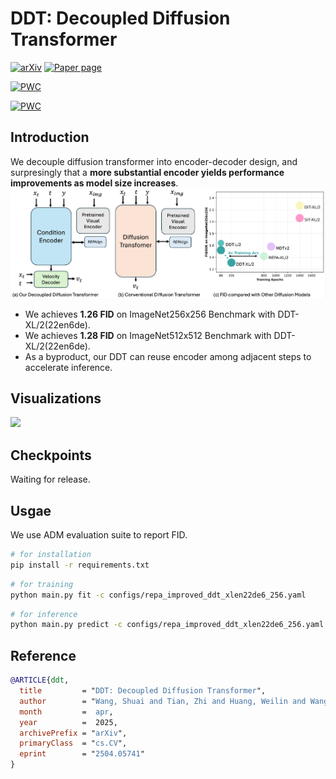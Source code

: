 # DDT: Decoupled Diffusion Transformer
[![arXiv](https://img.shields.io/badge/arXiv-2504.05741-b31b1b.svg)](https://arxiv.org/abs/2504.05741)
[![Paper page](https://huggingface.co/datasets/huggingface/badges/resolve/main/paper-page-sm.svg)](https://huggingface.co/papers/2504.05741)

[![PWC](https://img.shields.io/endpoint.svg?url=https://paperswithcode.com/badge/ddt-decoupled-diffusion-transformer/image-generation-on-imagenet-256x256)](https://paperswithcode.com/sota/image-generation-on-imagenet-256x256?p=ddt-decoupled-diffusion-transformer)

[![PWC](https://img.shields.io/endpoint.svg?url=https://paperswithcode.com/badge/ddt-decoupled-diffusion-transformer/image-generation-on-imagenet-512x512)](https://paperswithcode.com/sota/image-generation-on-imagenet-512x512?p=ddt-decoupled-diffusion-transformer)
## Introduction
We decouple diffusion transformer into encoder-decoder design, and surpresingly that a **more substantial encoder yields performance improvements as model size increases**.
![](./figs/main.png)
* We achieves **1.26 FID** on ImageNet256x256 Benchmark with DDT-XL/2(22en6de).
* We achieves **1.28 FID** on ImageNet512x512 Benchmark with DDT-XL/2(22en6de).
* As a byproduct, our DDT can reuse encoder among adjacent steps to accelerate inference.
## Visualizations
![](./figs/teaser.png)
## Checkpoints
Waiting for release.

## Usgae
We use ADM evaluation suite to report FID.
```bash
# for installation
pip install -r requirements.txt
```

```bash
# for training
python main.py fit -c configs/repa_improved_ddt_xlen22de6_256.yaml
```

```bash
# for inference
python main.py predict -c configs/repa_improved_ddt_xlen22de6_256.yaml --ckpt_path=XXX.ckpt
```
## Reference
```bibtex
@ARTICLE{ddt,
  title         = "DDT: Decoupled Diffusion Transformer",
  author        = "Wang, Shuai and Tian, Zhi and Huang, Weilin and Wang, Limin",
  month         =  apr,
  year          =  2025,
  archivePrefix = "arXiv",
  primaryClass  = "cs.CV",
  eprint        = "2504.05741"
}
```